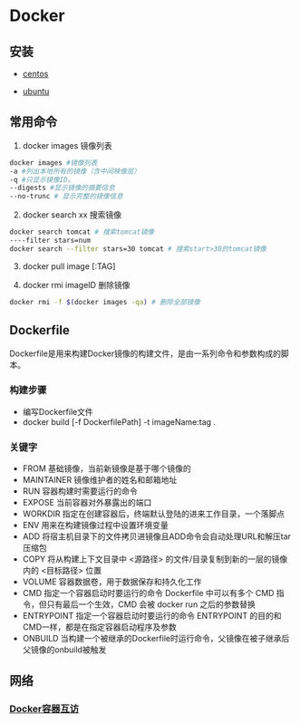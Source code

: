 # Docker

## 安装

- [centos](https://docs.docker.com/engine/install/centos/)

- [ubuntu](https://docs.docker.com/engine/install/ubuntu/)

## 常用命令

1. docker images 镜像列表

```sh
docker images #镜像列表
-a #列出本地所有的镜像（含中间映像层）
-q #只显示镜像ID。
--digests #显示镜像的摘要信息
--no-trunc # 显示完整的镜像信息
```

2. docker search xx 搜索镜像

```sh
docker search tomcat # 搜索tomcat镜像
----filter stars=num
docker search --filter stars=30 tomcat # 搜索start>30的tomcat镜像
```

3. docker pull image [:TAG]


4. docker rmi  imageID 删除镜像

```sh
docker rmi -f $(docker images -qa) # 删除全部镜像
```

## Dockerfile

Dockerfile是用来构建Docker镜像的构建文件，是由一系列命令和参数构成的脚本。

### 构建步骤

- 编写Dockerfile文件
- docker build [-f DockerfilePath] -t imageName:tag .

### 关键字

- FROM  基础镜像，当前新镜像是基于哪个镜像的
- MAINTAINER   镜像维护者的姓名和邮箱地址
- RUN   容器构建时需要运行的命令
- EXPOSE   当前容器对外暴露出的端口
- WORKDIR   指定在创建容器后，终端默认登陆的进来工作目录，一个落脚点
- ENV   用来在构建镜像过程中设置环境变量
- ADD   将宿主机目录下的文件拷贝进镜像且ADD命令会自动处理URL和解压tar压缩包
- COPY   将从构建上下文目录中 <源路径> 的文件/目录复制到新的一层的镜像内的 <目标路径> 位置
- VOLUME   容器数据卷，用于数据保存和持久化工作
- CMD   指定一个容器启动时要运行的命令 Dockerfile 中可以有多个 CMD 指令，但只有最后一个生效，CMD 会被 docker run 之后的参数替换
- ENTRYPOINT​ 指定一个容器启动时要运行的命令 ENTRYPOINT 的目的和CMD一样，都是在指定容器启动程序及参数
- ONBUILD 当构建一个被继承的Dockerfile时运行命令，父镜像在被子继承后父镜像的onbuild被触发

## 网络

### [Docker容器互访](https://www.cnblogs.com/shenh/p/9714547.html)